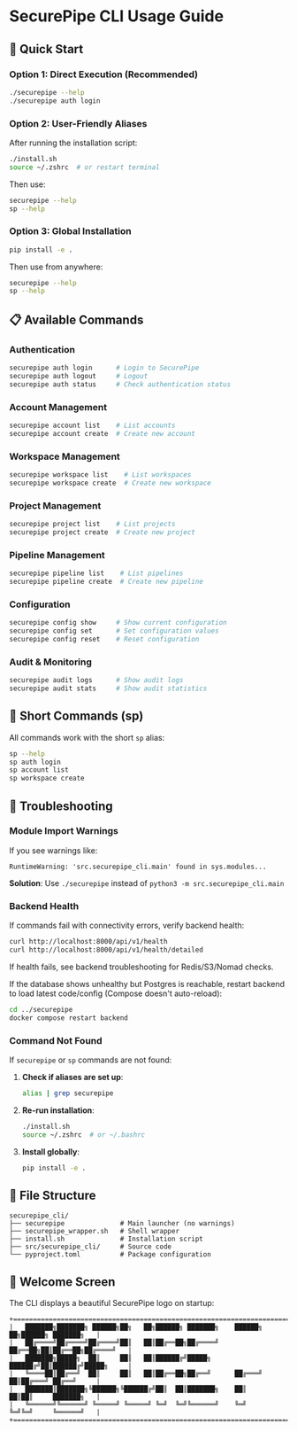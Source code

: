# SecurePipe CLI Usage Guide

## 🚀 Quick Start

### Option 1: Direct Execution (Recommended)
```bash
./securepipe --help
./securepipe auth login
```

### Option 2: User-Friendly Aliases
After running the installation script:
```bash
./install.sh
source ~/.zshrc  # or restart terminal
```

Then use:
```bash
securepipe --help
sp --help
```

### Option 3: Global Installation
```bash
pip install -e .
```

Then use from anywhere:
```bash
securepipe --help
sp --help
```

## 📋 Available Commands

### Authentication
```bash
securepipe auth login      # Login to SecurePipe
securepipe auth logout     # Logout
securepipe auth status     # Check authentication status
```

### Account Management
```bash
securepipe account list    # List accounts
securepipe account create  # Create new account
```

### Workspace Management
```bash
securepipe workspace list    # List workspaces
securepipe workspace create  # Create new workspace
```

### Project Management
```bash
securepipe project list    # List projects
securepipe project create  # Create new project
```

### Pipeline Management
```bash
securepipe pipeline list    # List pipelines
securepipe pipeline create  # Create new pipeline
```

### Configuration
```bash
securepipe config show     # Show current configuration
securepipe config set      # Set configuration values
securepipe config reset    # Reset configuration
```

### Audit & Monitoring
```bash
securepipe audit logs      # Show audit logs
securepipe audit stats     # Show audit statistics
```

## 🎯 Short Commands (sp)

All commands work with the short `sp` alias:
```bash
sp --help
sp auth login
sp account list
sp workspace create
```

## 🔧 Troubleshooting

### Module Import Warnings
If you see warnings like:
```
RuntimeWarning: 'src.securepipe_cli.main' found in sys.modules...
```

**Solution**: Use `./securepipe` instead of `python3 -m src.securepipe_cli.main`

### Backend Health

If commands fail with connectivity errors, verify backend health:

```bash
curl http://localhost:8000/api/v1/health
curl http://localhost:8000/api/v1/health/detailed
```

If health fails, see backend troubleshooting for Redis/S3/Nomad checks.

If the database shows unhealthy but Postgres is reachable, restart backend to load latest code/config (Compose doesn't auto-reload):

```bash
cd ../securepipe
docker compose restart backend
```

### Command Not Found
If `securepipe` or `sp` commands are not found:

1. **Check if aliases are set up**:
   ```bash
   alias | grep securepipe
   ```

2. **Re-run installation**:
   ```bash
   ./install.sh
   source ~/.zshrc  # or ~/.bashrc
   ```

3. **Install globally**:
   ```bash
   pip install -e .
   ```

## 📁 File Structure
```
securepipe_cli/
├── securepipe              # Main launcher (no warnings)
├── securepipe_wrapper.sh   # Shell wrapper
├── install.sh              # Installation script
├── src/securepipe_cli/     # Source code
└── pyproject.toml          # Package configuration
```

## 🎨 Welcome Screen
The CLI displays a beautiful SecurePipe logo on startup:
```
+======================================================================================+
|   ███████╗███████╗ ██████╗██╗   ██╗██████╗ ███████╗    ██████╗ ██╗██████╗ ███████╗   |
|   ██╔════╝██╔════╝██╔════╝██║   ██║██╔══██╗██╔════╝    ██╔══██╗██║██╔══██╗██╔════╝   |
|   ███████╗█████╗  ██║     ██║   ██║██████╔╝█████╗      ██████╔╝██║██████╔╝█████╗     |
|   ╚════██║██╔══╝  ██║     ██║   ██║██╔══██╗██╔══╝      ██╔═══╝ ██║██╔═══╝ ██╔══╝     |
|   ███████║███████╗╚██████╗╚██████╔╝██║  ██║███████╗    ██║     ██║██║     ███████╗   |
|   ╚══════╝╚══════╝ ╚═════╝ ╚═════╝ ╚═╝  ╚═╝╚══════╝    ╚═╝     ╚═╝╚═╝     ╚══════╝   |
+======================================================================================+
``` 
